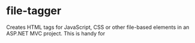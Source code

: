 file-tagger
===========

Creates HTML tags for JavaScript, CSS or other file-based elements in an ASP.NET MVC project.  This is handy for 
